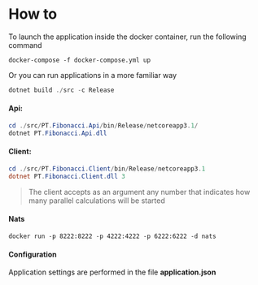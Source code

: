 # How to

To launch the application inside the docker container, run the following command

```shell
docker-compose -f docker-compose.yml up
```

Or you can run applications in a more familiar way
```powershell
dotnet build ./src -c Release
```

#### Api:

```powershell
cd ./src/PT.Fibonacci.Api/bin/Release/netcoreapp3.1/
dotnet PT.Fibonacci.Api.dll
```

#### Client:

```powershell
cd ./src/PT.Fibonacci.Client/bin/Release/netcoreapp3.1
dotnet PT.Fibonacci.Client.dll 3
```

> The client accepts as an argument any number that indicates how many parallel calculations will be started

#### Nats

```shell
docker run -p 8222:8222 -p 4222:4222 -p 6222:6222 -d nats
```

#### Configuration

Application settings are performed in the file **application.json**

